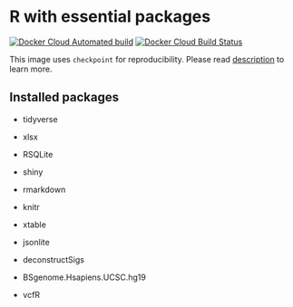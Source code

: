 # R with essential packages

[![Docker Cloud Automated build](https://img.shields.io/docker/cloud/automated/informationsea/r-essentials)](https://hub.docker.com/r/informationsea/r-essentials)
[![Docker Cloud Build Status](https://img.shields.io/docker/cloud/build/informationsea/r-essentials)](https://hub.docker.com/r/informationsea/r-essentials)

This image uses `checkpoint` for reproducibility. Please read [description](https://mran.microsoft.com/documents/rro/reproducibility) to learn more.

## Installed packages

* tidyverse
* xlsx
* RSQLite
* shiny
* rmarkdown
* knitr
* xtable
* jsonlite

* deconstructSigs
* BSgenome.Hsapiens.UCSC.hg19
* vcfR
